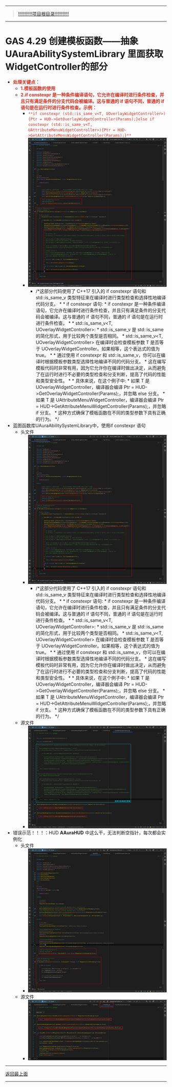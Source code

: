 ___________________________________________________________________________________________
> [!!!!!!!!!!!项目根目录!!!!!!!!!!!](./!!!!!!!!!!!项目目录!!!!!!!!!!!.md)

___________________________________________________________________________________________

# GAS 4.29 创建模板函数——抽象  UAuraAbilitySystemLibrary 里面获取WidgetController的部分
- <font color=#DC2D1E>**处理关键点：**</font>
    - <font color=#DC2D1E>**1.模板函数的使用**</font>
    - <font color=#DC2D1E>**2.if constexpr 是一种条件编译语句，它允许在编译时进行条件检查，并且只有满足条件的分支代码会被编译。这与普通的 if 语句不同，普通的 if 语句是在运行时进行条件检查。示例：**</font>
        - <font color=#DC2D1E>`**if constexpr (std::is_same_v<T, UOverlayWidgetController>){Ptr = HUD->GetOverlayWidgetController(Params);}else if constexpr (std::is_same_v<T, UAttributeMenuWidgetController>){Ptr = HUD->GetAttributeMenuWidgetController(Params);}**`</font>
        -  ![图片](https://github.com/liyunlong618/MyNote/blob/master/%E8%99%9A%E5%B9%BBC++/%E6%A8%A1%E5%9D%97/GAS/GAS%E7%AC%AC%E4%BA%8C%E5%AD%A3-%E6%9A%97%E9%BB%91%E7%A0%B4%E5%9D%8F%E7%A5%9ELike%E6%B8%B8%E6%88%8F/%E9%85%8D%E5%9B%BE/GAS_4.29/GAS%204.29%20%E5%88%9B%E5%BB%BA%E6%A8%A1%E6%9D%BF%E5%87%BD%E6%95%B0%E2%80%94%E2%80%94%E6%8A%BD%E8%B1%A1%20%20UAuraAbilitySystemLibrary%20%E9%87%8C%E9%9D%A2%E8%8E%B7%E5%8F%96WidgetController%E7%9A%84%E9%83%A8%E5%88%86-%E5%B9%95%E5%B8%83%E5%9B%BE%E7%89%87-732700-202225.png?raw=true)
            - /*这部分代码使用了 C++17 引入的 if constexpr 语句和 std::is_same_v 类型特征来在编译时进行类型检查和选择性地编译代码分支。 *  * if constexpr 语句: * if constexpr 是一种条件编译语句，它允许在编译时进行条件检查，并且只有满足条件的分支代码会被编译。这与普通的 if 语句不同，普通的 if 语句是在运行时进行条件检查。 *  * std::is_same_v<T, UOverlayWidgetController>: * std::is_same_v 是 std::is_same 的简化形式，用于比较两个类型是否相同。 * std::is_same_v<T, UOverlayWidgetController> 在编译时会检查模板参数 T 是否等于 UOverlayWidgetController。如果相等，这个表达式的值为 true。 * * 通过使用 if constexpr 和 std::is_same_v，你可以在编译时根据模板参数类型选择性地编译不同的代码分支。 * 这在编写模板代码时非常有用，因为它允许你在编译时做出决定，从而避免了在运行时进行不必要的类型检查和分支判断，提高了代码的性能和类型安全性。 *  * 具体来说，在这个例子中: * 如果 T 是 UOverlayWidgetController，编译器会编译 Ptr = HUD->GetOverlayWidgetController(Params);，并忽略 else 分支。 * 如果 T 是 UAttributeMenuWidgetController，编译器会编译 Ptr = HUD->GetAttributeMenuWidgetController(Params);，并忽略 if 分支。 * 这种方式确保了模板函数在不同的类型参数下具有正确的行为。 */
- 蓝图函数库UAuraAbilitySystemLibrary中，使用if constexpr 语句
    - 头文件
        -  ![图片](https://github.com/liyunlong618/MyNote/blob/master/%E8%99%9A%E5%B9%BBC++/%E6%A8%A1%E5%9D%97/GAS/GAS%E7%AC%AC%E4%BA%8C%E5%AD%A3-%E6%9A%97%E9%BB%91%E7%A0%B4%E5%9D%8F%E7%A5%9ELike%E6%B8%B8%E6%88%8F/%E9%85%8D%E5%9B%BE/GAS_4.29/GAS%204.29%20%E5%88%9B%E5%BB%BA%E6%A8%A1%E6%9D%BF%E5%87%BD%E6%95%B0%E2%80%94%E2%80%94%E6%8A%BD%E8%B1%A1%20%20UAuraAbilitySystemLibrary%20%E9%87%8C%E9%9D%A2%E8%8E%B7%E5%8F%96WidgetController%E7%9A%84%E9%83%A8%E5%88%86-%E5%B9%95%E5%B8%83%E5%9B%BE%E7%89%87-719988-993402.png?raw=true)
            - /*这部分代码使用了 C++17 引入的 if constexpr 语句和 std::is_same_v 类型特征来在编译时进行类型检查和选择性地编译代码分支。 *  * if constexpr 语句: * if constexpr 是一种条件编译语句，它允许在编译时进行条件检查，并且只有满足条件的分支代码会被编译。这与普通的 if 语句不同，普通的 if 语句是在运行时进行条件检查。 *  * std::is_same_v<T, UOverlayWidgetController>: * std::is_same_v 是 std::is_same 的简化形式，用于比较两个类型是否相同。 * std::is_same_v<T, UOverlayWidgetController> 在编译时会检查模板参数 T 是否等于 UOverlayWidgetController。如果相等，这个表达式的值为 true。 * * 通过使用 if constexpr 和 std::is_same_v，你可以在编译时根据模板参数类型选择性地编译不同的代码分支。 * 这在编写模板代码时非常有用，因为它允许你在编译时做出决定，从而避免了在运行时进行不必要的类型检查和分支判断，提高了代码的性能和类型安全性。 *  * 具体来说，在这个例子中: * 如果 T 是 UOverlayWidgetController，编译器会编译 Ptr = HUD->GetOverlayWidgetController(Params);，并忽略 else 分支。 * 如果 T 是 UAttributeMenuWidgetController，编译器会编译 Ptr = HUD->GetAttributeMenuWidgetController(Params);，并忽略 if 分支。 * 这种方式确保了模板函数在不同的类型参数下具有正确的行为。 */
    - 源文件
        -  ![图片](https://github.com/liyunlong618/MyNote/blob/master/%E8%99%9A%E5%B9%BBC++/%E6%A8%A1%E5%9D%97/GAS/GAS%E7%AC%AC%E4%BA%8C%E5%AD%A3-%E6%9A%97%E9%BB%91%E7%A0%B4%E5%9D%8F%E7%A5%9ELike%E6%B8%B8%E6%88%8F/%E9%85%8D%E5%9B%BE/GAS_4.29/GAS%204.29%20%E5%88%9B%E5%BB%BA%E6%A8%A1%E6%9D%BF%E5%87%BD%E6%95%B0%E2%80%94%E2%80%94%E6%8A%BD%E8%B1%A1%20%20UAuraAbilitySystemLibrary%20%E9%87%8C%E9%9D%A2%E8%8E%B7%E5%8F%96WidgetController%E7%9A%84%E9%83%A8%E5%88%86-%E5%B9%95%E5%B8%83%E5%9B%BE%E7%89%87-122441-18049.png?raw=true)
- 错误示范！！！：HUD **AAuraHUD** 中这么干，无法判断空指针，每次都会实例化
    - 头文件
        -  ![图片](https://github.com/liyunlong618/MyNote/blob/master/%E8%99%9A%E5%B9%BBC++/%E6%A8%A1%E5%9D%97/GAS/GAS%E7%AC%AC%E4%BA%8C%E5%AD%A3-%E6%9A%97%E9%BB%91%E7%A0%B4%E5%9D%8F%E7%A5%9ELike%E6%B8%B8%E6%88%8F/%E9%85%8D%E5%9B%BE/GAS_4.29/GAS%204.29%20%E5%88%9B%E5%BB%BA%E6%A8%A1%E6%9D%BF%E5%87%BD%E6%95%B0%E2%80%94%E2%80%94%E6%8A%BD%E8%B1%A1%20%20UAuraAbilitySystemLibrary%20%E9%87%8C%E9%9D%A2%E8%8E%B7%E5%8F%96WidgetController%E7%9A%84%E9%83%A8%E5%88%86-%E5%B9%95%E5%B8%83%E5%9B%BE%E7%89%87-113702-587283.png?raw=true)
    - 源文件
        -  ![图片](https://github.com/liyunlong618/MyNote/blob/master/%E8%99%9A%E5%B9%BBC++/%E6%A8%A1%E5%9D%97/GAS/GAS%E7%AC%AC%E4%BA%8C%E5%AD%A3-%E6%9A%97%E9%BB%91%E7%A0%B4%E5%9D%8F%E7%A5%9ELike%E6%B8%B8%E6%88%8F/%E9%85%8D%E5%9B%BE/GAS_4.29/GAS%204.29%20%E5%88%9B%E5%BB%BA%E6%A8%A1%E6%9D%BF%E5%87%BD%E6%95%B0%E2%80%94%E2%80%94%E6%8A%BD%E8%B1%A1%20%20UAuraAbilitySystemLibrary%20%E9%87%8C%E9%9D%A2%E8%8E%B7%E5%8F%96WidgetController%E7%9A%84%E9%83%A8%E5%88%86-%E5%B9%95%E5%B8%83%E5%9B%BE%E7%89%87-845243-221712.png?raw=true)

___________________________________________________________________________________________

[返回最上面](#处理关键点)
___________________________________________________________________________________________